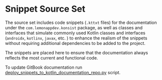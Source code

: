 # Snippet Source Set

The source set includes code snippets (`.kttxt` files) for the documentation under the `com.lemonappdev.konsist`
package, as well as classes and interfaces that simulate commonly used Kotlin classes and interfaces (`androidx`, 
`kotlinx`, `javax`, etc. ) to enhance the realism of the snippets without requiring additional dependencies to be 
added to the project.

The snippets are placed here to ensure that the documentation always reflects the most current and
functional code.

To update GitBook documentation run
[deploy_snippets_to_kotlin_documentation_repo.py](../../../scripts/deploy_snippets_to_kotlin_documentation_repo) script.

